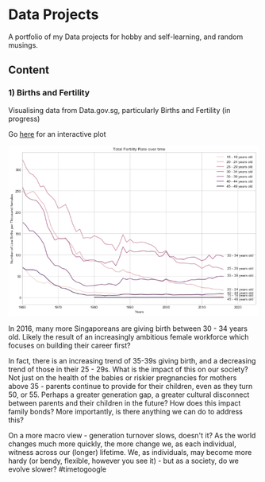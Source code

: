 # Data Projects

A portfolio of my Data projects for hobby and self-learning, and random musings.

## Content
### 1) Births and Fertility
Visualising data from Data.gov.sg, particularly Births and Fertility (in progress)

Go [here](file:///Users/yingling/Downloads/Plotly%20Playground%202017-10-19%2016%253A05%253A36.html) for an interactive plot

![](TFR.png?raw=true)

In 2016, many more Singaporeans are giving birth between 30 - 34 years old. Likely the result of an increasingly ambitious female workforce which focuses on building their career first?

In fact, there is an increasing trend of 35-39s giving birth, and a decreasing trend of those in their 25 - 29s. What is the impact of this on our society? Not just on the health of the babies or riskier pregnancies for mothers above 35  - parents continue to provide for their children, even as they turn 50, or 55. Perhaps a greater generation gap, a greater cultural disconnect between parents and their children in the future? How does this impact family bonds? More importantly, is there anything we can do to address this?

On a more macro view - generation turnover slows, doesn't it? As the world changes much more quickly, the more change we, as each individual, witness across our (longer) lifetime. We, as individuals, may become more hardy (or bendy, flexible, however you see it) - but as a society, do we evolve slower? #timetogoogle